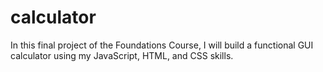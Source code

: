 # calculator

In this final project of the Foundations Course, I will build a functional GUI calculator
using my JavaScript, HTML, and CSS skills.